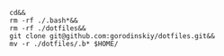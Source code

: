     cd&&
    rm -rf ./.bash*&&
    rm -rf ./dotfiles&&
    git clone git@github.com:gorodinskiy/dotfiles.git&&
    mv -r ./dotfiles/.b* $HOME/
